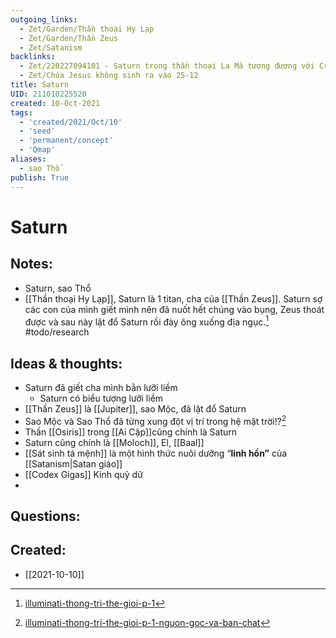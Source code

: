 ```yaml
---
outgoing_links:
  - Zet/Garden/Thần thoại Hy Lạp
  - Zet/Garden/Thần Zeus
  - Zet/Satanism
backlinks:
  - Zet/220227094101 - Saturn trong thần thoại La Mã tương đương với Cronus
  - Zet/Chúa Jesus không sinh ra vào 25-12
title: Saturn
UID: 211010225520
created: 10-Oct-2021
tags:
  - 'created/2021/Oct/10'
  - 'seed'
  - 'permanent/concept'
  - 'Qmap'
aliases:
  - sao Thổ
publish: True
---
```

# Saturn

## Notes:
- Saturn, sao Thổ
- [[Thần thoại Hy Lạp]], Saturn là 1 titan, cha của [[Thần Zeus]]. Saturn sợ các con của mình giết mình nên đã nuốt hết chúng vào bụng, Zeus thoát được và sau này lật đổ Saturn rồi đày ông xuống địa ngục.[^1] #todo/research 

## Ideas & thoughts:
- Saturn đã giết cha mình bằn lưỡi liềm
	- Saturn có biểu tượng lưỡi liềm
- [[Thần Zeus]] là [[Jupiter]], sao Mộc, đã lật đổ Saturn
- Sao Mộc và Sao Thổ đã từng xung đột vị trí trong hệ mặt trời!?[^xungdot]
- Thần [[Osiris]] trong [[Ai Cập]]cũng chính là Saturn
- Saturn cũng chính là [[Moloch]], El, [[Baal]]
- [[Sát sinh tá mệnh]] là một hình thức nuôi dưỡng “**linh hồn”** của [[Satanism|Satan giáo]]
- [[Codex Gigas]] Kinh quỷ dữ
- 
## Questions:
[^1]: [illuminati-thong-tri-the-gioi-p-1](https://tinhhoa.net/illuminati-thong-tri-the-gioi-p-1-nguon-goc-va-ban-chat.html)
[^xungdot]: [illuminati-thong-tri-the-gioi-p-1-nguon-goc-va-ban-chat](https://tinhhoa.net/illuminati-thong-tri-the-gioi-p-1-nguon-goc-va-ban-chat.html)

## Created:
- [[2021-10-10]]

